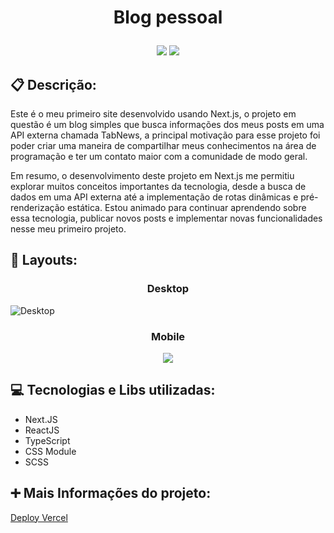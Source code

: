 # <p align="center">Blog pessoal</p>

<p align = "center">
   <img src="https://img.shields.io/badge/author-Rafael_Soares-4dae71?style=flat-square" />
   <img src="https://img.shields.io/github/languages/count/rafaelsoares07/blog_news?color=4dae71&style=flat-square" />
</p>

## :clipboard: Descrição:

Este é o meu primeiro site desenvolvido usando Next.js, o projeto em questão é um blog simples que busca informações dos meus posts em uma API externa chamada TabNews, a principal motivação para esse projeto foi poder criar uma maneira de compartilhar meus conhecimentos na área de programação e ter um contato maior com a comunidade de modo geral.

Em resumo, o desenvolvimento deste projeto em Next.js me permitiu explorar muitos conceitos importantes da tecnologia, desde a busca de dados em uma API externa até a implementação de rotas dinâmicas e pré-renderização estática. Estou animado para continuar aprendendo sobre essa tecnologia, publicar novos posts e implementar novas funcionalidades nesse meu primeiro projeto.

## :art: Layouts:
### <p align="center">Desktop</p>
![Desktop](https://user-images.githubusercontent.com/88918826/221944797-6c9b3b4d-1220-4999-b16e-54999be9be59.png)
### <p align="center">Mobile</p>
<div align="center">
   <img src="https://user-images.githubusercontent.com/88918826/221944966-e811e745-3297-4c86-848a-0dc20fb264fa.png"/>
</div>




## :computer: Tecnologias e Libs utilizadas:
- Next.JS
- ReactJS
- TypeScript
- CSS Module
- SCSS


## :heavy_plus_sign: Mais Informações do projeto:
[Deploy Vercel](https://blog-news-three.vercel.app/)

